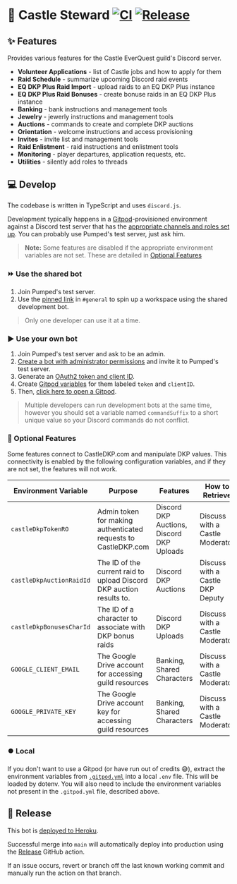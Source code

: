 # 🤖 Castle Steward [![CI](https://github.com/sgoodrow/castle/actions/workflows/test.yml/badge.svg?branch=main)](https://github.com/sgoodrow/castle/actions/workflows/test.yml) [![Release](https://github.com/sgoodrow/castle/actions/workflows/release.yml/badge.svg)](https://github.com/sgoodrow/castle/actions/workflows/release.yml)

## ✨ Features

Provides various features for the Castle EverQuest guild's Discord server.

- **Volunteer Applications** - list of Castle jobs and how to apply for them
- **Raid Schedule** - summarize upcoming Discord raid events
- **EQ DKP Plus Raid Import** - upload raids to an EQ DKP Plus instance
- **EQ DKP Plus Raid Bonuses** - create bonuse raids in an EQ DKP Plus instance
- **Banking** - bank instructions and management tools
- **Jewelry** - jewerly instructions and management tools
- **Auctions** - commands to create and complete DKP auctions
- **Orientation** - welcome instructions and access provisioning
- **Invites** - invite list and management tools
- **Raid Enlistment** - raid instructions and enlistment tools
- **Monitoring** - player departures, application requests, etc.
- **Utilities** - silently add roles to threads

## 💻 Develop

The codebase is written in TypeScript and uses `discord.js`.

Development typically happens in a [Gitpod](https://www.gitpod.io/)-provisioned environment against a Discord test server that has the [appropriate channels and roles set up](./src/config.ts). You can probably use Pumped's test server, just ask him.

> **Note:** Some features are disabled if the appropriate environment variables are not set. These are detailed in [Optional Features](#optional-features)

### ⏩ Use the shared bot

1. Join Pumped's test server.
2. Use the [pinned link](https://discord.com/channels/954825353392709682/954825353392709685/966541314063745105) in `#general` to spin up a workspace using the shared development bot.

> Only one developer can use it at a time.

### ▶️ Use your own bot

1. Join Pumped's test server and ask to be an admin.
2. [Create a bot with administrator permissions](https://discord.com/developers/docs/getting-started) and invite it to Pumped's test server.
3. Generate an [OAuth2 token and client ID](https://www.writebots.com/discord-bot-token/).
4. Create [Gitpod variables](https://gitpod.io/user/variables) for them labeled `token` and `clientID`.
5. Then, [click here to open a Gitpod](https://gitpod.io/#https://github.com/sgoodrow/castle).

> Multiple developers can run development bots at the same time, however you should set a variable named `commandSuffix` to a short unique value so your Discord commands do not conflict.

### 🔼 Optional Features

Some features connect to CastleDKP.com and manipulate DKP values. This connectivity is enabled by the following configuration variables, and if they are not set, the features will not work.

| Environment Variable     | Purpose                                                              | Features                                  | How to Retrieve                  |
| ------------------------ | -------------------------------------------------------------------- | ----------------------------------------- | -------------------------------- |
| `castleDkpTokenRO`       | Admin token for making authenticated requests to CastleDKP.com       | Discord DKP Auctions, Discord DKP Uploads | Discuss with a Castle Moderator  |
| `castleDkpAuctionRaidId` | The ID of the current raid to upload Discord DKP auction results to. | Discord DKP Auctions                      | Discuss with a Castle DKP Deputy |
| `castleDkpBonusesCharId` | The ID of a character to associate with DKP bonus raids              | Discord DKP Uploads                       | Discuss with a Castle Moderator  |
| `GOOGLE_CLIENT_EMAIL`    | The Google Drive account for accessing guild resources               | Banking, Shared Characters                | Discuss with a Castle Moderator  |
| `GOOGLE_PRIVATE_KEY`     | The Google Drive account key for accessing guild resources           | Banking, Shared Characters                | Discuss with a Castle Moderator  |

### ⏺️ Local

If you don't want to use a Gitpod (or have run out of credits 😅), extract the environment variables from [`.gitpod.yml`](./.gitpod.yml) into a local `.env` file. This will be loaded by dotenv. You will also need to include the environment variables not present in the `.gitpod.yml` file, described above.

## 🚀 Release

This bot is [deployed to Heroku](https://dashboard.heroku.com/apps/castle-banker-bot-prod/settings).

Successful merge into `main` will automatically deploy into production using the [Release](https://github.com/sgoodrow/castle/actions/workflows/release.yml) GitHub action.

If an issue occurs, revert or branch off the last known working commit and manually run the action on that branch.
